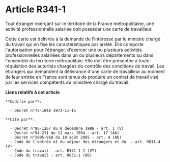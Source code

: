 # Article R341-1

Tout étranger exerçant sur le territoire de la France métropolitaine, une activité professionnelle salariée doit posséder une
carte de travailleur.

Cette carte est délivrée à la demande de l'intéressé par le ministre chargé du travail qui en fixe les caractéristiques par
arrêté. Elle comporte l'autorisation pour l'étranger, d'exercer une ou plusieurs activités professionnelles salariées dans un
ou plusieurs départements ou dans l'ensemble du territoire métropolitain. Elle doit être présentée à toute réquisition des
autorités chargées du contrôle des conditions de travail. Les étrangers qui demandent la délivrance d'une carte de
travailleur au moment de leur entrée en France sont tenus de produire un contrat de travail visé par les services compétents
du ministère chargé du travail.

**Liens relatifs à cet article**

	**Codifié par**:

	  - Décret n°73-1048 1973-11-15

	**Cité par**:

	  - Décret n°86-1267 du 8 décembre 1986 - art. 1 (V)
	  - Décret n°94-211 du 11 mars 1994 - art. 17 (Ab)
	  - Décret n°2005-968 du 10 août 2005 - art. 4 (Ab)
	  - Code de l'entrée et du séjour des étrangers et du  - art. R811-4 (V)
	  - Code du travail - art. R341-1-1 (VT)
	  - Code du travail - art. R831-1 (Ab)
